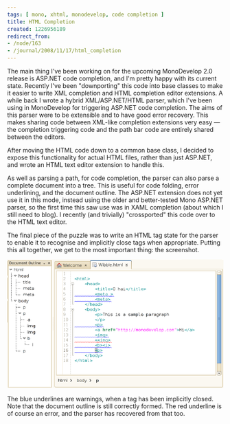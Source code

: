 ```yaml
---
tags: [ mono, xhtml, monodevelop, code completion ]
title: HTML Completion
created: 1226956189
redirect_from:
- /node/163
- /journal/2008/11/17/html_completion
---
```

The main thing I've been working on for the upcoming MonoDevelop 2.0 release is
ASP.NET code completion, and I'm pretty happy with its current state. Recently
I've been "downporting" this code into base classes to make it easier to write
XML completion and HTML completion editor extensions.<!--break--> A while back I
wrote a hybrid XML/ASP.NET/HTML parser, which I've been using in MonoDevelop for
triggering ASP.NET code completion. The aims of this parser were to be
extensible and to have good error recovery. This makes sharing code between
XML-like completion extensions very easy &mdash; the completion triggering code
and the path bar code are entirely shared between the editors.

After moving the HTML code down to a common base class, I decided to expose this
functionality for actual HTML files, rather than just ASP.NET, and wrote an HTML
text editor extension to handle this.

As well as parsing a path, for code completion, the parser can also parse a
complete document into a tree. This is useful for code folding, error
underlining, and the document outline. The ASP.NET extension does not yet use it
in this mode, instead using the older and better-tested Mono ASP.NET parser, so
the first time this saw use was in XAML completion (about which I still need to
blog). I recently (and trivially) "crossported" this code over to the HTML text
editor.

The final piece of the puzzle was to write an HTML tag state for the parser to
enable it to recognise and implicitly close tags when appropriate. Putting this
all together, we get to the most important thing: the screenshot.

![Screenshot of an HTML file in MonoDevelop showing the warning underlines on implicitly closed elements.](/files/images/MonoScreenshots/HtmlAutoClose.png)

The blue underlines are warnings, when a tag has been implicitly closed. Note
that the document outline is still correctly formed. The red underline is of
course an error, and the parser has recovered from that too.
